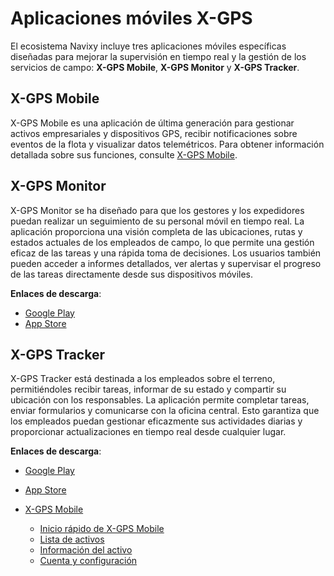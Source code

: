 # Aplicaciones móviles X-GPS

El ecosistema Navixy incluye tres aplicaciones móviles específicas diseñadas para mejorar la supervisión en tiempo real y la gestión de los servicios de campo: **X-GPS Mobile**, **X-GPS Monitor** y **X-GPS Tracker**.

## X-GPS Mobile

X-GPS Mobile es una aplicación de última generación para gestionar activos empresariales y dispositivos GPS, recibir notificaciones sobre eventos de la flota y visualizar datos telemétricos. Para obtener información detallada sobre sus funciones, consulte [X-GPS Mobile](https://squaregps.atlassian.net/wiki/spaces/UDOCES/pages/3324411916/X-GPS+Mobile?atlOrigin=eyJpIjoiN2I5MTgyYjFiMzFmNDkzZWFhOWZmMzQ3YzZlZjIwNTAiLCJwIjoiYyJ9).

## X-GPS Monitor

X-GPS Monitor se ha diseñado para que los gestores y los expedidores puedan realizar un seguimiento de su personal móvil en tiempo real. La aplicación proporciona una visión completa de las ubicaciones, rutas y estados actuales de los empleados de campo, lo que permite una gestión eficaz de las tareas y una rápida toma de decisiones. Los usuarios también pueden acceder a informes detallados, ver alertas y supervisar el progreso de las tareas directamente desde sus dispositivos móviles.

**Enlaces de descarga**:

- [Google Play](https://play.google.com/store/apps/details?id=com.navixy.xgps.client.app)
- [App Store](https://apps.apple.com/us/app/x-gps-monitor/id883610994)

## X-GPS Tracker

X-GPS Tracker está destinada a los empleados sobre el terreno, permitiéndoles recibir tareas, informar de su estado y compartir su ubicación con los responsables. La aplicación permite completar tareas, enviar formularios y comunicarse con la oficina central. Esto garantiza que los empleados puedan gestionar eficazmente sus actividades diarias y proporcionar actualizaciones en tiempo real desde cualquier lugar.

**Enlaces de descarga**:

- [Google Play](https://play.google.com/store/apps/details?id=com.navixy.xgps.tracker)
- [App Store](https://apps.apple.com/app/x-gps-tracker/id1612047534)

- [X-GPS Mobile](aplicaciones-mviles-x-gps/x-gps-mobile.md)
  - [Inicio rápido de X-GPS Mobile](aplicaciones-mviles-x-gps/x-gps-mobile/inicio-rpido-de-x-gps-mobile.md)
  - [Lista de activos](aplicaciones-mviles-x-gps/x-gps-mobile/lista-de-activos.md)
  - [Información del activo](aplicaciones-mviles-x-gps/x-gps-mobile/informacin-del-activo.md)
  - [Cuenta y configuración](aplicaciones-mviles-x-gps/x-gps-mobile/cuenta-y-configuracin.md)